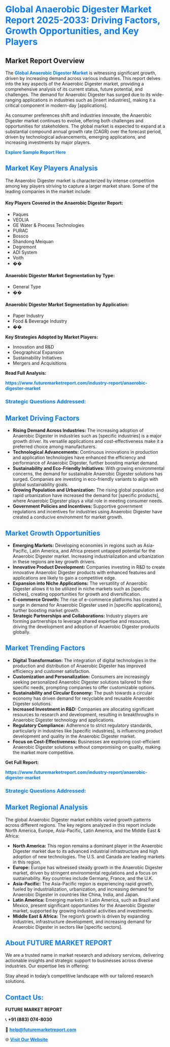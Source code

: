 <h1 style="color: #007BFF;">Global Anaerobic Digester Market Report 2025-2033: Driving Factors, Growth Opportunities, and Key Players</h1>

<section id="overview">
<h2>Market Report Overview</h2>
<p>The <a href="https://www.futuremarketreport.com/industry-report/anaerobic-digester-market" style="color: #007BFF; text-decoration: none;"><strong>Global Anaerobic Digester Market</strong></a> is witnessing significant growth, driven by increasing demand across various industries. This report delves into the key aspects of the Anaerobic Digester market, providing a comprehensive analysis of its current status, future potential, and challenges. The demand for Anaerobic Digester has surged due to its wide-ranging applications in industries such as [insert industries], making it a critical component in modern-day [applications].</p>
<p>As consumer preferences shift and industries innovate, the Anaerobic Digester market continues to evolve, offering both challenges and opportunities for stakeholders. The global market is expected to expand at a substantial compound annual growth rate (CAGR) over the forecast period, driven by technological advancements, emerging applications, and increasing investments by major players.</p>
</section>

<section id="overview">
<p><a href="https://www.futuremarketreport.com/request-sample/reportId=116919" style="color: #007BFF; text-decoration: none;"><strong>Explore Sample Report Here</strong></a></p>
</section>

<section id="key-players">
<h2 style="color: #007BFF;">Market Key Players Analysis</h2>
<p>The Anaerobic Digester market is characterized by intense competition among key players striving to capture a larger market share. Some of the leading companies in the market include:</p>
<h4>Key Players Covered in the Anaerobic Digester Report:</h4>
<ul><li>Paques</li><li>VEOLIA</li><li>GE Water &amp; Process Technologies</li><li>PURAC</li><li>Bossco</li><li>Shandong Meiquan</li><li>Degremont</li><li>ADI System</li><li>Voith</li><li>��</li></ul>
<h4>Anaerobic Digester Market Segmentation by Type:</h4>
<ul><li>General Type</li><li>��</li></ul>

<h4>Anaerobic Digester Market Segmentation by Application:</h4>
<ul><li>Paper Industry</li><li>Food &amp; Beverage Industry</li><li>��</li></ul>
<p><strong>Key Strategies Adopted by Market Players:</strong></p>
<ul>
<li>Innovation and R&D</li>
<li>Geographical Expansion</li>
<li>Sustainability Initiatives</li>
<li>Mergers and Acquisitions</li>
</ul>
</section>

<section>
<p><strong>Read Full Analysis: </strong></p><a href="https://www.futuremarketreport.com/industry-report/anaerobic-digester-market" style="color: #007BFF; text-decoration: none;"><strong>https://www.futuremarketreport.com/industry-report/anaerobic-digester-market</strong></a>
<h3 style="color: #007BFF;">Strategic Questions Addressed:</h3>
</section>

<section id="driving-factors">
<h2 style="color: #007BFF;">Market Driving Factors</h2>
<ul>
<li><strong>Rising Demand Across Industries:</strong> The increasing adoption of Anaerobic Digester in industries such as [specific industries] is a major growth driver. Its versatile applications and cost-effectiveness make it a preferred choice among manufacturers.</li>
<li><strong>Technological Advancements:</strong> Continuous innovations in production and application technologies have enhanced the efficiency and performance of Anaerobic Digester, further boosting market demand.</li>
<li><strong>Sustainability and Eco-Friendly Initiatives:</strong> With growing environmental concerns, the demand for sustainable Anaerobic Digester solutions has surged. Companies are investing in eco-friendly variants to align with global sustainability goals.</li>
<li><strong>Growing Population and Urbanization:</strong> The rising global population and rapid urbanization have increased the demand for [specific products], where Anaerobic Digester plays a vital role in meeting consumer needs.</li>
<li><strong>Government Policies and Incentives:</strong> Supportive government regulations and incentives for industries using Anaerobic Digester have created a conducive environment for market growth.</li>
</ul>
</section>

<section id="growth-opportunities">
<h2 style="color: #007BFF;">Market Growth Opportunities</h2>
<ul>
<li><strong>Emerging Markets:</strong> Developing economies in regions such as Asia-Pacific, Latin America, and Africa present untapped potential for the Anaerobic Digester market. Increasing industrialization and urbanization in these regions are key growth drivers.</li>
<li><strong>Innovative Product Development:</strong> Companies investing in R&D to create innovative Anaerobic Digester products with enhanced features and applications are likely to gain a competitive edge.</li>
<li><strong>Expansion into Niche Applications:</strong> The versatility of Anaerobic Digester allows it to be utilized in niche markets such as [specific niches], creating opportunities for growth and diversification.</li>
<li><strong>E-commerce Growth:</strong> The rise of e-commerce platforms has created a surge in demand for Anaerobic Digester used in [specific applications], further boosting market growth.</li>
<li><strong>Strategic Partnerships and Collaborations:</strong> Industry players are forming partnerships to leverage shared expertise and resources, driving the development and adoption of Anaerobic Digester products globally.</li>
</ul>
</section>

<section id="trending-factors">
<h2 style="color: #007BFF;">Market Trending Factors</h2>
<ul>
<li><strong>Digital Transformation:</strong> The integration of digital technologies in the production and distribution of Anaerobic Digester has improved efficiency and customer satisfaction.</li>
<li><strong>Customization and Personalization:</strong> Consumers are increasingly seeking personalized Anaerobic Digester solutions tailored to their specific needs, prompting companies to offer customizable options.</li>
<li><strong>Sustainability and Circular Economy:</strong> The push towards a circular economy has driven demand for recyclable and reusable Anaerobic Digester solutions.</li>
<li><strong>Increased Investment in R&D:</strong> Companies are allocating significant resources to research and development, resulting in breakthroughs in Anaerobic Digester technology and applications.</li>
<li><strong>Regulatory Compliance:</strong> Adherence to strict regulatory standards, particularly in industries like [specific industries], is influencing product development and quality in the Anaerobic Digester market.</li>
<li><strong>Focus on Cost-Effectiveness:</strong> Businesses are exploring cost-efficient Anaerobic Digester solutions without compromising on quality, making the market more competitive.</li>
</ul>
</section>

<section>
<p><strong>Get Full Report: </strong></p><a href="https://www.futuremarketreport.com/industry-report/anaerobic-digester-market" style="color: #007BFF; text-decoration: none;"><strong>https://www.futuremarketreport.com/industry-report/anaerobic-digester-market</strong></a>
<h3 style="color: #007BFF;">Strategic Questions Addressed:</h3>
</section>


<section id="regional-analysis">
<h2 style="color: #007BFF;">Market Regional Analysis</h2>
<p>The global Anaerobic Digester market exhibits varied growth patterns across different regions. The key regions analyzed in this report include North America, Europe, Asia-Pacific, Latin America, and the Middle East & Africa:</p>
<ul>
<li><strong>North America:</strong> This region remains a dominant player in the Anaerobic Digester market due to its advanced industrial infrastructure and high adoption of new technologies. The U.S. and Canada are leading markets in this region.</li>
<li><strong>Europe:</strong> Europe has witnessed steady growth in the Anaerobic Digester market, driven by stringent environmental regulations and a focus on sustainability. Key countries include Germany, France, and the U.K.</li>
<li><strong>Asia-Pacific:</strong> The Asia-Pacific region is experiencing rapid growth, fueled by industrialization, urbanization, and increasing demand for Anaerobic Digester in countries like China, India, and Japan.</li>
<li><strong>Latin America:</strong> Emerging markets in Latin America, such as Brazil and Mexico, present significant opportunities for the Anaerobic Digester market, supported by growing industrial activities and investments.</li>
<li><strong>Middle East & Africa:</strong> The region’s growth is driven by expanding industries, infrastructure development, and increasing demand for Anaerobic Digester in sectors like [specific sectors].</li>
</ul>
</section>

<footer>
<h2 style="color: #007BFF;">About FUTURE MARKET REPORT</h2>
<p>We are a trusted name in market research and advisory services, delivering actionable insights and strategic support to businesses across diverse industries. Our expertise lies in offering:</p>

<p>Stay ahead in today’s competitive landscape with our tailored research solutions.</p>

<h2 style="color: #007BFF;">Contact Us:</h2>
<p><strong>FUTURE MARKET REPORT</strong></p>
<p>📞 <strong>+91 (883) 074-8030</strong></p>
<p>📧 <strong><a href="mailto:help@futuremarketreport.com" style="color: #007BFF;">help@futuremarketreport.com</a></strong></p>
<p>🌐 <strong><a href="https://www.futuremarketreport.com/" style="color: #007BFF;">Visit Our Website</a></strong></p>
</footer>